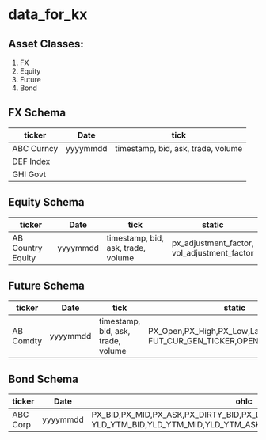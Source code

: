 # data_for_kx
## Asset Classes:
1. FX
2. Equity
3. Future
4. Bond

## FX Schema
| ticker     | Date     | tick                               | 
|------------|----------|------------------------------------|
| ABC Curncy | yyyymmdd | timestamp, bid, ask, trade, volume |  
| DEF Index  |          |                                    |  
| GHI Govt   |          |                                    | 

## Equity Schema

| ticker            | Date     | tick                               | static                                      | 
|-------------------|----------|------------------------------------|---------------------------------------------|
| AB Country Equity | yyyymmdd | timestamp, bid, ask, trade, volume | px_adjustment_factor, <br/>vol_adjustment_factor |

## Future Schema

| ticker    | Date     | tick                               | static                                                               | 
|-----------|----------|------------------------------------|----------------------------------------------------------------------|
| AB Comdty | yyyymmdd | timestamp, bid, ask, trade, volume | PX_Open,PX_High,PX_Low,Last_Price,Volume,<br/>FUT_CUR_GEN_TICKER,OPEN_INT |

## Bond Schema

| ticker    | Date     | ohlc                                                                                                          | 
|-----------|----------|---------------------------------------------------------------------------------------------------------------|
| ABC Corp  | yyyymmdd | PX_BID,PX_MID,PX_ASK,PX_DIRTY_BID,PX_DIRTY_MID,PX_DIRTY_ASK,PX_LAST, <br/>YLD_YTM_BID,YLD_YTM_MID,YLD_YTM_ASK |

